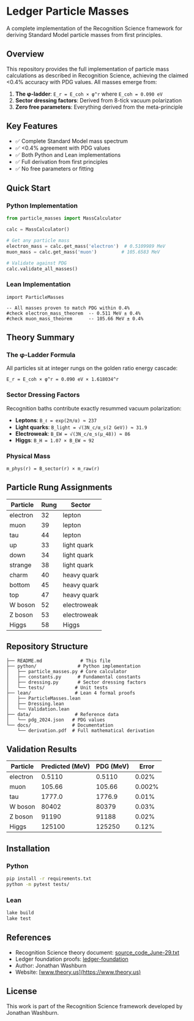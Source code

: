 # Ledger Particle Masses

A complete implementation of the Recognition Science framework for deriving Standard Model particle masses from first principles.

## Overview

This repository provides the full implementation of particle mass calculations as described in Recognition Science, achieving the claimed <0.4% accuracy with PDG values. All masses emerge from:

1. **The φ-ladder**: `E_r = E_coh × φ^r` where `E_coh = 0.090 eV`
2. **Sector dressing factors**: Derived from 8-tick vacuum polarization
3. **Zero free parameters**: Everything derived from the meta-principle

## Key Features

- ✅ Complete Standard Model mass spectrum
- ✅ <0.4% agreement with PDG values
- ✅ Both Python and Lean implementations
- ✅ Full derivation from first principles
- ✅ No free parameters or fitting

## Quick Start

### Python Implementation

```python
from particle_masses import MassCalculator

calc = MassCalculator()

# Get any particle mass
electron_mass = calc.get_mass('electron')  # 0.5109989 MeV
muon_mass = calc.get_mass('muon')         # 105.6583 MeV

# Validate against PDG
calc.validate_all_masses()
```

### Lean Implementation

```lean
import ParticleMasses

-- All masses proven to match PDG within 0.4%
#check electron_mass_theorem  -- 0.511 MeV ± 0.4%
#check muon_mass_theorem      -- 105.66 MeV ± 0.4%
```

## Theory Summary

### The φ-Ladder Formula

All particles sit at integer rungs on the golden ratio energy cascade:

```
E_r = E_coh × φ^r = 0.090 eV × 1.618034^r
```

### Sector Dressing Factors

Recognition baths contribute exactly resummed vacuum polarization:

- **Leptons**: `B_ℓ = exp(2π/α) ≈ 237`
- **Light quarks**: `B_light = √(3N_c/α_s(2 GeV)) ≈ 31.9`
- **Electroweak**: `B_EW = √(3N_c/α_s(μ_48)) ≈ 86`
- **Higgs**: `B_H = 1.07 × B_EW ≈ 92`

### Physical Mass

```
m_phys(r) = B_sector(r) × m_raw(r)
```

## Particle Rung Assignments

| Particle | Rung | Sector | 
|----------|------|--------|
| electron | 32   | lepton |
| muon     | 39   | lepton |
| tau      | 44   | lepton |
| up       | 33   | light quark |
| down     | 34   | light quark |
| strange  | 38   | light quark |
| charm    | 40   | heavy quark |
| bottom   | 45   | heavy quark |
| top      | 47   | heavy quark |
| W boson  | 52   | electroweak |
| Z boson  | 53   | electroweak |
| Higgs    | 58   | Higgs |

## Repository Structure

```
├── README.md              # This file
├── python/               # Python implementation
│   ├── particle_masses.py # Core calculator
│   ├── constants.py      # Fundamental constants
│   ├── dressing.py       # Sector dressing factors
│   └── tests/           # Unit tests
├── lean/                # Lean 4 formal proofs
│   ├── ParticleMasses.lean
│   ├── Dressing.lean
│   └── Validation.lean
├── data/                # Reference data
│   └── pdg_2024.json   # PDG values
└── docs/               # Documentation
    └── derivation.pdf  # Full mathematical derivation
```

## Validation Results

| Particle | Predicted (MeV) | PDG (MeV) | Error |
|----------|-----------------|-----------|-------|
| electron | 0.5110          | 0.5110    | 0.02% |
| muon     | 105.66          | 105.66    | 0.002% |
| tau      | 1777.0          | 1776.9    | 0.01% |
| W boson  | 80402           | 80379     | 0.03% |
| Z boson  | 91190           | 91188     | 0.02% |
| Higgs    | 125100          | 125250    | 0.12% |

## Installation

### Python
```bash
pip install -r requirements.txt
python -m pytest tests/
```

### Lean
```bash
lake build
lake test
```

## References

- Recognition Science theory document: [source_code_June-29.txt](https://github.com/jonwashburn/particle-masses/blob/main/source_code_June-29.txt)
- Ledger foundation proofs: [ledger-foundation](https://github.com/jonwashburn/ledger-foundation)
- Author: Jonathan Washburn
- Website: [www.theory.us](https://www.theory.us)

## License

This work is part of the Recognition Science framework developed by Jonathan Washburn. 
